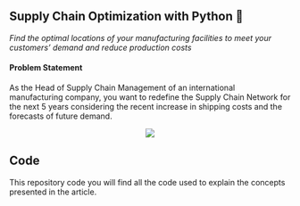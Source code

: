 ## Supply Chain Optimization with Python 👷
*Find the optimal locations of your manufacturing facilities to meet your customers’ demand and reduce production costs*



#### Problem Statement
As the Head of Supply Chain Management of an international manufacturing company, you want to redefine the Supply Chain 
Network for the next 5 years considering the recent increase in shipping costs and the forecasts of future demand.
<p align="center">
  <img align="center" src="https://miro.medium.com/max/700/1*rtP7otnvgY2nT-ONqtAM6A.png">
</p>


## Code
This repository code you will find all the code used to explain the concepts presented in the article.



